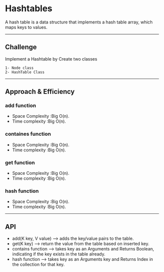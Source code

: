 # Hashtables

A hash table is a data structure that implements a hash table array, which maps keys to values.

***

## Challenge

Implement a Hashtable by Create two classes

    1- Node class
    2- HashTable Class

***

## Approach & Efficiency
### add function
* Space Complexity :Big O(n).
* Time complexity  :Big O(n).

### containes function
* Space Complexity :Big O(n).
* Time complexity  :Big O(n).

### get function
* Space Complexity :Big O(n).
* Time complexity  :Big O(n).

### hash function
* Space Complexity :Big O(n).
* Time complexity  :Big O(n).
***
## API

* add(K key, V value) --> adds the key/value pairs to the table.
* get(K key) --> return the value from the table based on inserted key.
* contains function --> takes key as an Arguments and Returns Boolean, indicating if the key exists in the table already.
* hash function --> takes key as an Arguments key and Returns Index in the collection for that key.